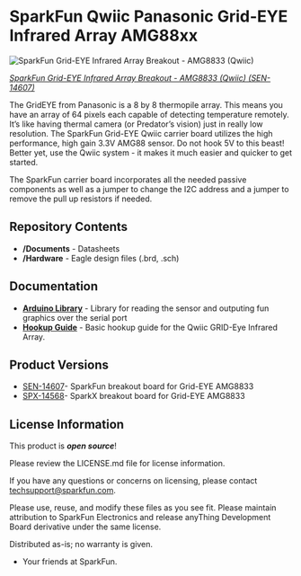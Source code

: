 SparkFun Qwiic Panasonic Grid-EYE Infrared Array AMG88xx
========================================

![SparkFun Grid-EYE Infrared Array Breakout - AMG8833 (Qwiic)](https://cdn.sparkfun.com//assets/parts/1/2/7/7/5/14607-SparkFun_GridEYE_Infrared_Array_-_AMG8833__Qwiic_-01.jpg)

[*SparkFun Grid-EYE Infrared Array Breakout - AMG8833 (Qwiic) (SEN-14607)*](https://www.sparkfun.com/products/14607)

The GridEYE from Panasonic is a 8 by 8 thermopile array. This means you have an array of 64 pixels each capable of detecting temperature remotely. It’s like having thermal camera (or Predator’s vision) just in really low resolution. The SparkFun Grid-EYE Qwiic carrier board utilizes the high performance, high gain 3.3V AMG88 sensor. Do not hook 5V to this beast! Better yet, use the Qwiic system - it makes it much easier and quicker to get started.

The SparkFun carrier board incorporates all the needed passive components as well as a jumper to change the I2C address and a jumper to remove the pull up resistors if needed.

Repository Contents
-------------------

* **/Documents** - Datasheets
* **/Hardware** - Eagle design files (.brd, .sch)

Documentation
--------------
* **[Arduino Library](https://github.com/sparkfun/SparkFun_GridEYE_Arduino_Library)** - Library for reading the sensor and outputing fun graphics over the serial port
* **[Hookup Guide](https://learn.sparkfun.com/tutorials/qwiic-grid-eye-infrared-array-hookup-guide)** - Basic hookup guide for the Qwiic GRID-Eye Infrared Array.

Product Versions
----------------
* [SEN-14607](https://www.sparkfun.com/products/14607)- SparkFun breakout board for Grid-EYE AMG8833
* [SPX-14568](https://www.sparkfun.com/products/14568)- SparkX breakout board for Grid-EYE AMG8833

License Information
-------------------

This product is _**open source**_! 

Please review the LICENSE.md file for license information. 

If you have any questions or concerns on licensing, please contact techsupport@sparkfun.com.

Please use, reuse, and modify these files as you see fit. Please maintain attribution to SparkFun Electronics and release anyThing Development Board derivative under the same license.

Distributed as-is; no warranty is given.

- Your friends at SparkFun.
